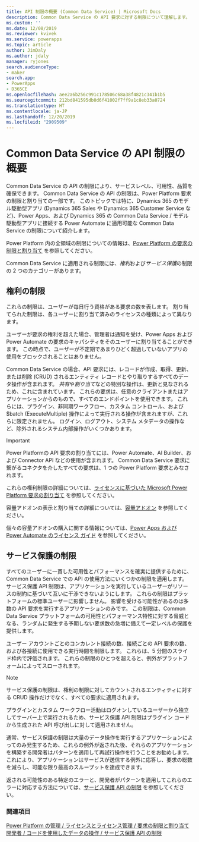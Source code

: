 ```yaml
---
title: API 制限の概要 (Common Data Service) | Microsoft Docs
description: Common Data Service の API 要求に対する制限について理解します。
ms.custom: ''
ms.date: 12/08/2019
ms.reviewer: kvivek
ms.service: powerapps
ms.topic: article
author: JimDaly
ms.author: jdaly
manager: ryjones
search.audienceType:
- maker
search.app:
- PowerApps
- D365CE
ms.openlocfilehash: aee2a6b256c991c178506c68a38f4821c341b1b5
ms.sourcegitcommit: 212bd841595db0d6f41002f7ff9a1c8eb33a0724
ms.translationtype: HT
ms.contentlocale: ja-JP
ms.lasthandoff: 12/20/2019
ms.locfileid: "2909509"
---
```

# <a name="common-data-service-api-limits-overview"></a>Common Data Service の API 制限の概要

Common Data Service の API の制限により、サービスレベル、可用性、品質を確保できます。 Common Data Service の API の制限は、Power Platform 要求の制限と割り当ての一部です。 このトピックでは特に、Dynamics 365 のモデル駆動型アプリ (Dynamics 365 Sales や Dynamics 365 Customer Service など)、Power Apps、および Dynamics 365 の Common Data Service / モデル駆動型アプリに接続する Power Automate に適用可能な Common Data Service の制限について紹介します。 

Power Platform 内の全領域の制限についての情報は、[Power Platform の要求の制限と割り当て](/power-platform/admin/api-request-limits-allocations) を参照してください。

Common Data Service に適用される制限には、*権利*および*サービス保護*の制限の 2 つのカテゴリーがあります。

## <a name="entitlement-limits"></a>権利の制限

これらの制限は、ユーザーが毎日行う資格がある要求の数を表します。 割り当てられた制限は、各ユーザーに割り当て済みのライセンスの種類によって異なります。

ユーザーが要求の権利を超えた場合、管理者は通知を受け、Power Apps および Power Automate の要求のキャパシティをそのユーザーに割り当てることができます。 この時点で、ユーザーが不定期であまりひどく超過していないアプリの使用をブロックされることはありません。

Common Data Service の場合、API 要求には、レコードが作成、取得、更新、または削除 (CRUD) されるエンティティ レコードとやり取りするすべてのデータ操作が含まれます。 *共有*や*割り当て*などの特別な操作は、更新と見なされるため、これに含まれています。 これらの要求は、任意のクライアントまたはアプリケーションからのもので、すべてのエンドポイントを使用できます。 これらには、プラグイン、非同期ワークフロー、カスタム コントロール、および $batch (ExecuteMultiple) 操作によって実行される操作が含まれますが、これらに限定されません。 ログイン、ログアウト、システム メタデータの操作など、除外されるシステム内部操作がいくつかあります。

> [!IMPORTANT]
> Power Platformの API 要求の割り当てには、Power Automate、AI Builder、および Connector API などの使用が含まれます。 Common Data Service 要求に繋がるコネクタを介したすべての要求は、1 つの Power Platform 要求とみなされます。

これらの権利制限の詳細については、[ライセンスに基づいた Microsoft Power Platform 要求の割り当て](/power-platform/admin/api-request-limits-allocations#microsoft-power-platform-requests-allocations-based-on-licenses) を参照してください。

容量アドオンの表示と割り当ての詳細については、[容量アドオン](/power-platform/admin/capacity-add-on) を参照してください。

個々の容量アドオンの購入に関する情報については、[Power Apps および Power Automate のライセンス ガイド](https://go.microsoft.com/fwlink/?linkid=2085130) を参照してください。 
<!-- There should be some help about purchasing these through the Portal -->


## <a name="service-protection-limits"></a>サービス保護の制限

すべてのユーザーに一貫した可用性とパフォーマンスを確実に提供するために、Common Data Service での API の使用方法にいくつかの制限を適用します。 サービス保護 API 制限は、アプリケーションを実行しているユーザーがリソースの制約に基づいて互いに干渉できないようにします。 これらの制限はプラットフォームの標準ユーザーに影響しません。 影響を受ける可能性があるのは多数の API 要求を実行するアプリケーションのみです。 この制限は、Common Data Service プラットフォームの可用性とパフォーマンス特性に対する脅威となる、ランダムに発生する予期しない要求数の急増に備えて一定レベルの保護を提供します。

ユーザー アカウントごとのコンカレント接続の数、接続ごとの API 要求の数、および各接続に使用できる実行時間を制限します。 これらは、5 分間のスライド枠内で評価されます。 これらの制限のひとつを超えると、例外がプラットフォームによってスローされます。

> [!NOTE]
> サービス保護の制限は、権利の制限に対してカウントされるエンティティに対する CRUD 操作だけでなく、すべての要求に適用されます。
> 
> プラグインとカスタム ワークフロー活動はログオンしているユーザーから独立してサーバー上で実行されるため、サービス保護 API 制限はプラグイン コードから生成された API 呼び出しに対して適用されません。

通常、サービス保護の制限は大量のデータ操作を実行するアプリケーションによってのみ発生するため、これらの例外が返された後、それらのアプリケーションを構築する開発者はパターンを適用して再試行操作を行うことをお勧めします。 これにより、アプリケーションはサービスが送信する例外に応答し、要求の総数を減らし、可能な限り最高のスループットを達成できます。

返される可能性のある特定のエラーと、開発者がパターンを適用してこれらのエラーに対応する方法については、[サービス保護 API の制限](../../developer/common-data-service/api-limits.md) を参照してください。


### <a name="see-also"></a>関連項目

[Power Platform の管理 / ライセンスとライセンス管理 / 要求の制限と割り当て](/power-platform/admin/api-request-limits-allocations)<br />
[開発者 / コードを使用したデータの操作 / サービス保護 API の制限](../../developer/common-data-service/api-limits.md)

